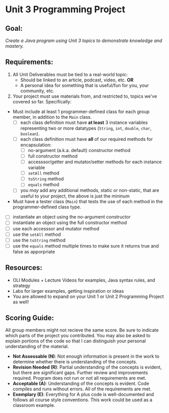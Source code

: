 # Unit 3 Programming Project #
## Goal: ##
_Create a Java program using Unit 3 topics to demonstrate knowledge and mastery._
## Requirements: ##
1. All Unit Deliverables must be tied to a real-world topic:
    - Should be linked to an article, podcast, video, etc.
**OR** 
    - A personal idea for something that is useful/fun for you, your community, etc.
2. Your project must use materials from, and restricted to, topics we've covered so far. Specifically: 
- Must include at least 1 programmer-defined class for each group member, in addition to the `Main` class.
  - [ ] each class definition must have **at least** 3 instance variables representing two or more datatypes (`String`, `int`, `double`, `char`, `boolean`).
  - [ ] each class definition must have **all** of our required methods for encapsulation:
  	- [ ] no-argument (a.k.a. default) constructor method
  	- [ ] full constructor method
  	- [ ] accesssor/getter and mutator/setter methods for each instance variable
  	- [ ] `setAll` method
  	- [ ] `toString` method
  	- [ ] `equals` method
  - [ ] you *may* add any additional methods, static or non-static, that are useful to your project, the above is just the mininum
-  Must have a tester class (`Main`) that tests the use of each method in the programmer-defined class type.
  - [ ] instantiate an object using the no-argument constructor
  - [ ] instantiate an object using the full constructor method
  - [ ] use each accesssor and mutator method
  - [ ] use the `setAll` method
  - [ ] use the `toString` method
  - [ ] use the `equals` method multiple times to make sure it returns true and false as apporpriate

## Resources: ##
- OLI Modules + Lecture Videos for examples, Java syntax rules, and strategy
- Labs for larger examples, getting inspiration or ideas
- You are allowed to expand on your Unit 1 or Unit 2 Programming Project as well!

## Scoring Guide: ##
All group members might not recieve the same score. Be sure to indicate which parts of the project you contributed. You may also be asked to explain portions of the code so that I can distinguish your personal understanding of the material.

- **Not Assessable (N)**: Not enough information is present in the work to determine whether there is understanding of the concepts.
- **Revision Needed (R)**: Partial understanding of the concepts is evident, but there are significant gaps. Further review and improvements required. Program does not run or not all requirements are met. 
- **Acceptable (A)**: Understanding of the concepts is evident. Code compiles and runs without errors. All of the requirements are met.
- **Exemplary (E)**: Everything for A plus code is well-documented and follows all course style conventions. This work could be used as a classroom example.

